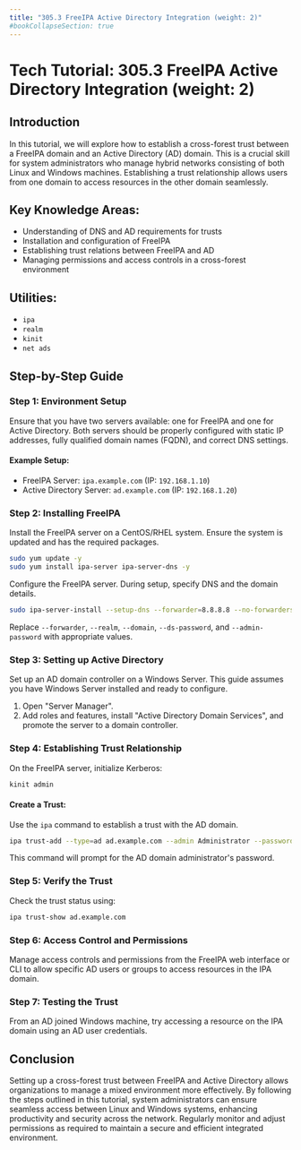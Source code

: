 ```yaml
---
title: "305.3 FreeIPA Active Directory Integration (weight: 2)"
#bookCollapseSection: true
---
```


# Tech Tutorial: 305.3 FreeIPA Active Directory Integration (weight: 2)

## Introduction

In this tutorial, we will explore how to establish a cross-forest trust between a FreeIPA domain and an Active Directory (AD) domain. This is a crucial skill for system administrators who manage hybrid networks consisting of both Linux and Windows machines. Establishing a trust relationship allows users from one domain to access resources in the other domain seamlessly.

## Key Knowledge Areas:

- Understanding of DNS and AD requirements for trusts
- Installation and configuration of FreeIPA
- Establishing trust relations between FreeIPA and AD
- Managing permissions and access controls in a cross-forest environment

## Utilities:

- `ipa`
- `realm`
- `kinit`
- `net ads`

## Step-by-Step Guide

### Step 1: Environment Setup

Ensure that you have two servers available: one for FreeIPA and one for Active Directory. Both servers should be properly configured with static IP addresses, fully qualified domain names (FQDN), and correct DNS settings.

#### Example Setup:

- FreeIPA Server: `ipa.example.com` (IP: `192.168.1.10`)
- Active Directory Server: `ad.example.com` (IP: `192.168.1.20`)

### Step 2: Installing FreeIPA

Install the FreeIPA server on a CentOS/RHEL system. Ensure the system is updated and has the required packages.

```bash
sudo yum update -y
sudo yum install ipa-server ipa-server-dns -y
```

Configure the FreeIPA server. During setup, specify DNS and the domain details. 

```bash
sudo ipa-server-install --setup-dns --forwarder=8.8.8.8 --no-forwarders --realm=EXAMPLE.COM --domain=example.com --ds-password=password --admin-password=adminpass
```

Replace `--forwarder`, `--realm`, `--domain`, `--ds-password`, and `--admin-password` with appropriate values.

### Step 3: Setting up Active Directory

Set up an AD domain controller on a Windows Server. This guide assumes you have Windows Server installed and ready to configure.

1. Open "Server Manager".
2. Add roles and features, install "Active Directory Domain Services", and promote the server to a domain controller.

### Step 4: Establishing Trust Relationship

On the FreeIPA server, initialize Kerberos:

```bash
kinit admin
```

#### Create a Trust:

Use the `ipa` command to establish a trust with the AD domain.

```bash
ipa trust-add --type=ad ad.example.com --admin Administrator --password
```

This command will prompt for the AD domain administrator's password.

### Step 5: Verify the Trust

Check the trust status using:

```bash
ipa trust-show ad.example.com
```

### Step 6: Access Control and Permissions

Manage access controls and permissions from the FreeIPA web interface or CLI to allow specific AD users or groups to access resources in the IPA domain.

### Step 7: Testing the Trust

From an AD joined Windows machine, try accessing a resource on the IPA domain using an AD user credentials.

## Conclusion

Setting up a cross-forest trust between FreeIPA and Active Directory allows organizations to manage a mixed environment more effectively. By following the steps outlined in this tutorial, system administrators can ensure seamless access between Linux and Windows systems, enhancing productivity and security across the network. Regularly monitor and adjust permissions as required to maintain a secure and efficient integrated environment.